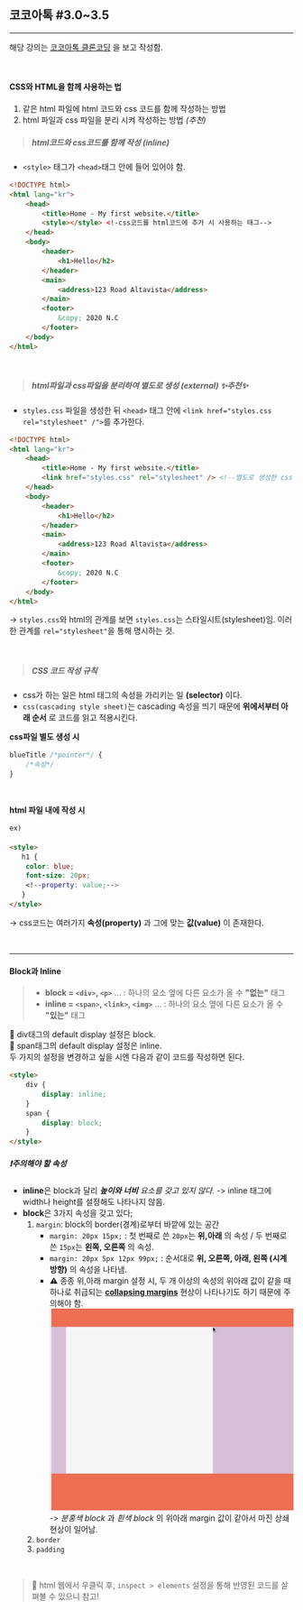 ## 코코아톡 #3.0~3.5
------
해당 강의는 [코코아톡 클론코딩](https://nomadcoders.co/kokoa-clone/lobby) 을 보고 작성함.

<br>

#### CSS와 HTML을 함께 사용하는 법
1. 같은 html 파일에 html 코드와 css 코드를 함께 작성하는 방법
2. html 파일과 css 파일을 분리 시켜 작성하는 방법 *(추천)*

> ##### html코드와 css코드를 함께 작성 (inline)

* `<style>` 태그가 `<head>`태그 안에 들어 있어야 함.
```html
<!DOCTYPE html>
<html lang="kr">
    <head>
        <title>Home - My first website.</title>
        <style></style> <!-css코드를 html코드에 추가 시 사용하는 태그-->
    </head>
    <body>
        <header>
            <h1>Hello</h2>
        </header>
        <main>
            <address>123 Road Altavista</address>
        </main>
        <footer>
            &copy; 2020 N.C
        </footer>
    </body>
</html>
```

<br>

>##### html파일과 css파일을 분리하여 별도로 생성 (external) ✨추천✨ 

* `styles.css` 파일을 생성한 뒤 `<head>` 태그 안에 `<link href="styles.css rel="stylesheet" /">`를 추가한다.
```html
<!DOCTYPE html>
<html lang="kr">
    <head>
        <title>Home - My first website.</title>
        <link href="styles.css" rel="stylesheet" /> <!--별도로 생성한 css 파일 코드를 불러오는 것-->
    </head>
    <body>
        <header>
            <h1>Hello</h2>
        </header>
        <main>
            <address>123 Road Altavista</address>
        </main>
        <footer>
            &copy; 2020 N.C
        </footer>
    </body>
</html>
```
-> `styles.css`와 html의 관계를 보면 `styles.css`는 스타일시트(stylesheet)임. 이러한 관계를 `rel="stylesheet"`을 통해 명시하는 것.

<br>

> ##### CSS 코드 작성 규칙

* css가 하는 일은 html 태그의 속성을 가리키는 일 **(selector)** 이다. 
*  `css(cascading style sheet)`는 cascading 속성을 띄기 때문에 **위에서부터 아래 순서** 로 코드를 읽고 적용시킨다.


**css파일 별도 생성 시**
```css
blueTitle /*pointer*/ {
    /*속성*/
}
```

<br>

**html 파일 내에 작성 시**
```html
ex)

<style>
   h1 {
    color: blue; 
    font-size: 20px; 
    <!--property: value;-->
   } 
</style>
```

-> css코드는 여러가지 **속성(property)** 과 그에 맞는 **값(value)** 이 존재한다.

<br>

---
#### Block과 Inline

> * **block = `<div>`, `<p>`** ... : 하나의 요소 옆에 다른 요소가 올 수 **"없는"** 태그
> * **inline = `<span>`, `<link>`, `<img>`** ... : 하나의 요소 옆에 다른 요소가 올 수 **"있는"** 태그

🍎 div태그의 default display 설정은 block.  
🍏 span태그의 default display 설정은 inline.  
두 가지의 설정을 변경하고 싶을 시엔 다음과 같이 코드를 작성하면 된다.
```html
<style>
    div {
        display: inline;
    }
    span {
        display: block;
    }
</style>
```

##### ❗️주의해야 할 속성
* **inline**은 block과 달리 ***높이와 너비** 요소를 갖고 있지 않다.*
  -> inline 태그에 width나 height를 설정해도 나타나지 않음.
* **block**은 3가지 속성을 갖고 있다; 
    1. `margin`: block의 border(경계)로부터 바깥에 있는 공간
        * `margin: 20px 15px;` : 첫 번째로 쓴 `20px`는 **위,아래** 의 속성 / 두 번째로 쓴 `15px`는 **왼쪽, 오른쪽** 의 속성.
        * `margin: 20px 5px 12px 99px;` : 순서대로 **위, 오른쪽, 아래, 왼쪽 (시계방향)** 의 속성을 나타냄.
        * ⚠️ 종종 위,아래 margin 설정 시, 두 개 이상의 속성의 위아래 값이 같을 때 하나로 취급되는 **[collapsing margins](https://www.w3schools.com/css/css_margin_collapse.asp)** 현상이 나타나기도 하기 때문에 주의해야 함.
        ![margin](img/collapsing-margin.png)  
        -> *분홍색 block* 과 *흰색 block* 의 위아래 margin 값이 같아서 마진 상쇄 현상이 일어남.
    2. `border`
    3. `padding`
   
<br>

> 🔦 html 웹에서 우클릭 후, `inspect > elements` 설정을 통해 반영된 코드를 살펴볼 수 있으니 참고!